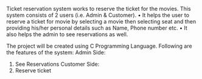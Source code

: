 
Ticket reservation system works to reserve the ticket for the movies. This system consists of 2 users (i.e. Admin & Customer).
•	It helps the user to reserve a ticket for movie by selecting a movie then selecting seat and then providing his/her personal details such as Name, Phone number etc.
•	It also helps the admin to see reservations as well.

The project will be created using C Programming Language.
Following are the features of the system:
Admin Side: 
1.	See Reservations
Customer Side:
1.	Reserve ticket
